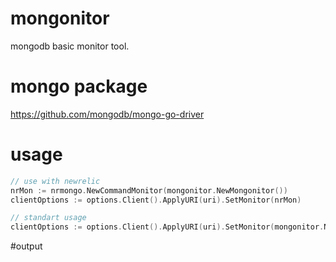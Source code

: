 # mongonitor
mongodb basic monitor tool.

# mongo package
https://github.com/mongodb/mongo-go-driver

# usage
```go
// use with newrelic
nrMon := nrmongo.NewCommandMonitor(mongonitor.NewMongonitor())
clientOptions := options.Client().ApplyURI(uri).SetMonitor(nrMon)

// standart usage
clientOptions := options.Client().ApplyURI(uri).SetMonitor(mongonitor.NewMongonitor())
```

#output
